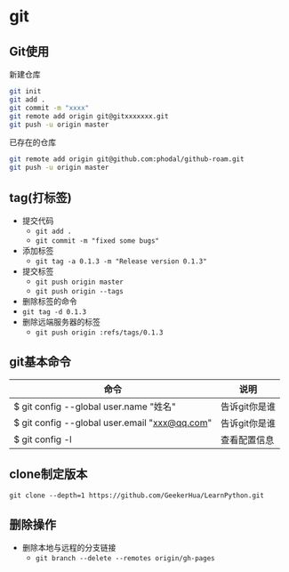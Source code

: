 # git
## Git使用
新建仓库

```zsh
git init
git add .
git commit -m "xxxx"
git remote add origin git@gitxxxxxxx.git
git push -u origin master
```
已存在的仓库

```zsh
git remote add origin git@github.com:phodal/github-roam.git
git push -u origin master
```
## tag(打标签)
- 提交代码
    - `git add .`
    - `git commit -m "fixed some bugs"`
- 添加标签
    -    `git tag -a 0.1.3 -m "Release version 0.1.3"`
- 提交标签
    -   `git push origin master`
    -   `git push origin --tags`
-   删除标签的命令
   -    `git tag -d 0.1.3`
- 删除远端服务器的标签
   -   `git push origin :refs/tags/0.1.3`

## git基本命令

命令   |   说明
--- | ---
$ git config --global user.name \"姓名\"   |   告诉git你是谁
$ git config --global user.email \"xxx@qq.com\"   |   告诉git你是谁
$ git config -l   |   查看配置信息

## clone制定版本
`git clone --depth=1 https://github.com/GeekerHua/LearnPython.git`

## 删除操作
- 删除本地与远程的分支链接
    - `git branch --delete --remotes origin/gh-pages`